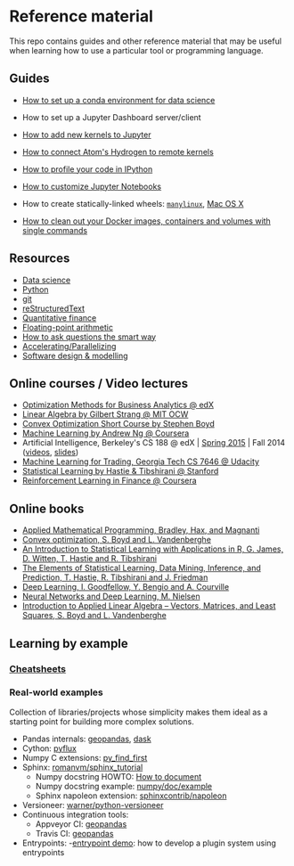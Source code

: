 # Reference material
This repo contains guides and other reference material that may be useful when learning how to use a particular tool or programming language.

## Guides
- [How to set up a conda environment for data science](guides/conda.md)
- How to set up a Jupyter Dashboard server/client
- [How to add new kernels to Jupyter](guides/jupyter_kernels.md)
- [How to connect Atom's Hydrogen to remote kernels](https://nteract.gitbooks.io/hydrogen/docs/Usage/RemoteKernelConnection.html)
- [How to profile your code in IPython](guides/profiler.md)
- [How to customize Jupyter Notebooks](guides/customize_jupyter_nb.md)
- How to create statically-linked wheels: [`manylinux`](guides/static_manylinux_wheels.md), [Mac OS X](guides/static_macosx_wheels.md)

- [How to clean out your Docker images, containers and volumes with single commands](https://hackernoon.com/clean-out-your-docker-images-containers-and-volumes-with-single-commands-b8e38253c271)

## Resources
- [Data science](resources/data_science.md)
- [Python](resources/python.md)
- [git](resources/git.md)
- [reStructuredText](resources/restructuredtext.md)
- [Quantitative finance](resources/quant_finance.md)
- [Floating-point arithmetic](resources/floating_point.md)
- [How to ask questions the smart way](http://www.catb.org/~esr/faqs/smart-questions.html)
- [Accelerating/Parallelizing](resources/accelerating.md)
- [Software design & modelling](resources/software.md)

## Online courses / Video lectures
- [Optimization Methods for Business Analytics @ edX](https://www.edx.org/course/optimization-methods-business-analytics-mitx-15-053x)
- [Linear Algebra by Gilbert Strang @ MIT OCW](https://ocw.mit.edu/courses/mathematics/18-06-linear-algebra-spring-2010/video-lectures/)
- [Convex Optimization Short Course by Stephen Boyd](http://stanford.edu/~boyd/papers/cvx_short_course)
- [Machine Learning by Andrew Ng @ Coursera](https://www.coursera.org/learn/machine-learning)
- Artificial Intelligence, Berkeley's CS 188 @ edX | [Spring 2015](https://courses.edx.org/courses/BerkeleyX/CS188.1x-4/1T2015/20021a0a32d14a31b087db8d4bb582fd/) | Fall 2014 ([videos](https://www.youtube.com/watch?v=W1S-HSakPTM), [slides](https://edge.edx.org/courses/BerkeleyX/CS188-FA14/FA14/20021a0a32d14a31b087db8d4bb582fd/))
- [Machine Learning for Trading, Georgia Tech CS 7646 @ Udacity](https://www.udacity.com/course/machine-learning-for-trading--ud501)
- [Statistical Learning by Hastie & Tibshirani @ Stanford](https://www.r-bloggers.com/in-depth-introduction-to-machine-learning-in-15-hours-of-expert-videos/)
- [Reinforcement Learning in Finance @ Coursera](https://www.coursera.org/learn/reinforcement-learning-in-finance])

## Online books
- [Applied Mathematical Programming, Bradley, Hax, and Magnanti](http://web.mit.edu/15.053/www/AMP.htm)
- [Convex optimization, S. Boyd and L. Vandenberghe](http://stanford.edu/~boyd/cvxbook/)
- [An Introduction to Statistical Learning with Applications in R, G. James, D. Witten, T. Hastie and R. Tibshirani](http://www-bcf.usc.edu/~gareth/ISL/)
- [The Elements of Statistical Learning, Data Mining, Inference, and Prediction, T. Hastie, R. Tibshirani and J. Friedman](https://web.stanford.edu/~hastie/ElemStatLearn/)
- [Deep Learning, I. Goodfellow, Y. Bengio and A. Courville](http://www.deeplearningbook.org/)
- [Neural Networks and Deep Learning, M. Nielsen](http://neuralnetworksanddeeplearning.com)
- [Introduction to Applied Linear Algebra – Vectors, Matrices, and Least Squares, S. Boyd and L. Vandenberghe](https://web.stanford.edu/~boyd/vmls/)

## Learning by example
### [Cheatsheets](cheatsheets/README.md)

### Real-world examples
Collection of libraries/projects whose simplicity makes them ideal as a starting point for building more complex solutions.
- Pandas internals: [geopandas](https://github.com/geopandas/geopandas), [dask](https://github.com/dask/dask)
- Cython: [pyflux](https://github.com/RJT1990/pyflux)
- Numpy C extensions: [py_find_first](https://github.com/roebel/py_find_1st)
- Sphinx: [romanvm/sphinx_tutorial](https://github.com/romanvm/sphinx_tutorial)
  - Numpy docstring HOWTO: [How to document](https://github.com/numpy/numpy/blob/master/doc/HOWTO_DOCUMENT.rst.txt#class-docstring)
  - Numpy docstring example: [numpy/doc/example](https://github.com/numpy/numpy/blob/master/doc/example.py)
  - Sphinx napoleon extension: [sphinxcontrib/napoleon](http://sphinxcontrib-napoleon.readthedocs.io/en/latest/sphinxcontrib.napoleon.html)
- Versioneer: [warner/python-versioneer](https://github.com/warner/python-versioneer)
- Continuous integration tools:
  - Appveyor CI: [geopandas](https://github.com/geopandas/geopandas/blob/master/appveyor.yml)
  - Travis CI: [geopandas](https://github.com/geopandas/geopandas/blob/master/.travis.yml)
- Entrypoints:
  -[entrypoint demo](https://github.com/RichardBronosky/entrypoint_demo): how to develop a plugin system using entrypoints
